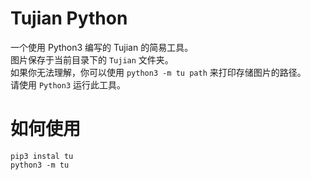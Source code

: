 # Tujian Python
一个使用 Python3 编写的 Tujian 的简易工具。  
图片保存于当前目录下的 `Tujian` 文件夹。  
如果你无法理解，你可以使用 `python3 -m tu path` 来打印存储图片的路径。  
请使用 `Python3` 运行此工具。  

# 如何使用
```
pip3 instal tu
python3 -m tu
```